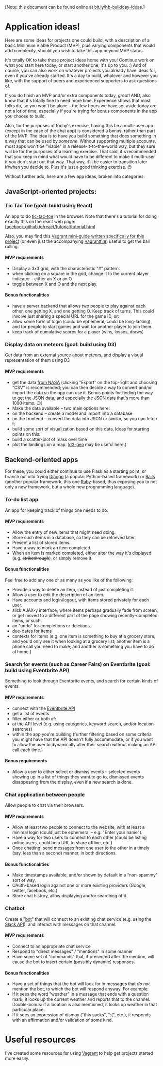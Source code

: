 [Note: this document can be found online at [bit.ly/hb-buildday-ideas](http://bit.ly/hb-buildday-ideas).]

# Application ideas!


Here are some ideas for projects one could build, with a description
of a basic Minimum Viable Product (MVP), plus varying components that
would add complexity, should you wish to take this app beyond MVP status.

It's totally OK to take these project ideas home with you!  Continue
work on what you start here today, or start another one; it's up to
you. :) And of course, you can also work on whatever projects you
already have ideas for, even if you've already started.  It's a day to
build, whatever and however you like, with the support of peers and
experienced supporters to ask questions of.

If you do finish an MVP and/or extra components today, *great*!  AND,
also know that it's totally fine to need more time.  Experience shows
that most folks do, so you won't be alone &#x2013; the few hours we have set
aside today are not a lot of time, especially if you're trying for
bonus components in the app you choose to build.

Also, for the purposes of today's exercise, having this be a
multi-user app (except in the case of the chat app) is considered a
bonus, rather than part of the MVP.  The idea is to have you build
something that does something in a way that can be used by *someone*.
Without supporting multiple accounts, most apps won't be "viable" in a
release-it-to-the-world way, but they sure will be for the purposes of
a learning exercise.  That said, it's recommended that you keep in
mind what would have to be different to make it multi-user if you
don't start out that way.  That way, it'll be easier to transition
later if/when you decide to.  Plus it's just a good thinking
exercise. 😊

Without further ado, here are a few app ideas, broken into categories:

## JavaScript-oriented projects:

### Tic Tac Toe (goal: build using React)

An app to do [tic-tac-toe](https://en.wikipedia.org/wiki/Tic-tac-toe) in the browser.  Note that there's a tutorial
for doing exactly this on the react web page:
[facebook.github.io/react/tutorial/tutorial.html](https://facebook.github.io/react/tutorial/tutorial.html)

Also, you may find this [Vagrant mini-guide written specifically for
this project](https://github.com/lindes/tutorials/tree/master/vagrants#react) (or even just the accompanying [Vagrantfile](https://raw.githubusercontent.com/lindes/tutorials/master/vagrants/react/Vagrantfile)) useful to get
the ball rolling.

#### MVP requirements

-   Display a 3x3 grid, with the characteristic "#" pattern.
-   when clicking on a square in the grid, change it to the current
player indicator &#x2013; either an X or an O.
-   toggle between X and O and the next play.

#### Bonus functionalities

-   have a server backend that allows two people to play against
each other, one getting X, and one getting O.  Keep track of
turns.  This could involve just sharing a special URL for the
game ID, or:
-   allow some form of login (could be ephemeral, could be
long-lasting), and for people to start games and wait for
another player to join them.
-   keep track of cumulative scores for a player (wins, losses,
draws)

### Display data on meteors (goal: build using D3)

Get data from an external source about meteors, and display a visual
representation of them using D3

#### MVP requirements

-   get the data [from NASA](https://data.nasa.gov/Space-Science/Meteorite-Landings/gh4g-9sfh) (clicking "Export" on the top-right and
choosing "CSV" is recommended; you can then decide a way to
convert and/or import the data so the app can use it.  Bonus
points for finding the way to get the JSON data, and especially
the JSON data that's more than 1000 items. 😉)
-   Make the data available &#x2013; two main options here:
-   on the backend &#x2013; create a model and import into a database
-   on the frontend &#x2013; convert the data into JSON or similar, so
you can fetch it
-   build some sort of visualization based on this data.  Ideas for
starting points on this:
-   build a scatter-plot of mass over time
-   plot the landings on a map.  ([d3-geo](https://github.com/d3/d3-geo) may be useful here.)

## Backend-oriented apps

For these, you could either continue to use Flask as a starting point,
or branch out into trying [Django](https://www.djangoproject.com/) (a popular Python-based framework) or
[Rails](http://rubyonrails.org/) (another popular framework, this one [Ruby](https://www.ruby-lang.org/)-based, thus exposing
you to not only a new framework, but a whole new programming
language).

### To-do list app

An app for keeping track of things one needs to do.

#### MVP requirements

-   Allow the entry of new items that might need doing.
-   Store such items in a database, so they can be retrieved later.
-   Present a list of stored items.
-   Have a way to mark an item completed.
-   When an item is marked completed, either alter the way it's
displayed (e.g. <del>strikethrough</del>), or simply remove it.

#### Bonus functionalities

Feel free to add any one or as many as you like of the following:

-   Provide a way to delete an item, instead of just completing it.
-   Allow a user to edit the description of an item.
-   Have accounts and login/logout, with items stored privately for each user.
-   slick AJAX-y interface, where items perhaps gradually fade from
screen, or get moved to a different part of the page showing
recently-completed items, or such.
-   an "undo" for completions or deletions.
-   due-dates for items
-   contexts for items (e.g. one item is something to buy at a grocery
store, and you'd only see it when looking at a grocery list; another
item is a phone call you need to make; and another is something you
have to do at home.)

### Search for events (such as Career Fairs) on Eventbrite (goal: build using Eventbrite API)

Something to look through Eventbrite events, and search for certain
kinds of events.

#### MVP requirements

-   connect with the [Eventbrite API](http://developer.eventbrite.com)
-   get a list of events
-   filter either or both of:
-   at the API level (e.g. using categories, keyword search, and/or
location searches)
-   within the app you're building (further filtering based on
some criteria you might have that the API doesn't fully
accommodate, or if you want to allow the user to dynamically
alter their search without making an API call each time.)

#### Bonus requirements

-   Allow a user to either select or dismiss events &#x2013; selected
events showing up in a list of things they want to go to,
dismissed events disappearing from the display, even if a new
search is done.

### Chat application between people

Allow people to chat via their browsers.

#### MVP requirements

-   Allow at least two people to connect to the website, with at
least a minimal login (could just be ephemeral &#x2013; e.g. "Enter
your name").
-   Have a way for two users to connect to each other (could be
listing online users, could be a URL to share offline, etc.)
-   Once chatting, send messages from one user to the other in a
timely (say, less than a second) manner, in both directions.

#### Bonus functionalities

-   Make timestamps available, and/or shown by default in a
"non-spammy" sort of way.
-   OAuth-based login against one or more existing providers
(Google, twitter, facebook, etc.)
-   Store chat history, allow displaying and/or searching of it.

### Chatbot

Create a "[bot](https://en.wikipedia.org/wiki/Internet_bot)" that will connect to an existing chat service
(e.g. using the [Slack API](https://api.slack.com/)), and interact with messages on that
channel.

#### MVP requirements

-   Connect to an appropriate chat service
-   Respond to "direct messages" / "mentions" in some manner
-   Have some set of "commands" that, if presented after the
mention, will cause the bot to insert certain (possibly
dynamic) responses.

#### Bonus functionalities

-   Have a set of things that the bot will look for in messages
that *do not* mention the bot, to which the bot will respond
anyway.  For example:
-   If it sees the word "weather" in a message that ends with a
question mark, it looks up the current weather and reports
that to the channel.  Double-bonus: if a location is also
mentioned, it looks up weather in that particular place.
-   If it sees an expression of dismay ("this sucks", ":(",
etc.), it responds with an affirmation and/or validation of
some kind.

# Useful resources

I've created some resources for using [Vagrant](https://vagrantup.com/) to help get projects
started more easily.
